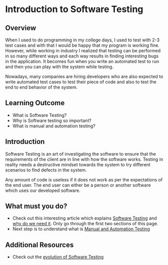 # Introduction to Software Testing

## Overview

When I used to do programming in my college days, I used to test with 2-3 test cases and with that I would be happy that my program is working fine.
However, while working in industry I realized that testing can be performed in so many different ways and each way results in finding interesting bugs in the application. It becomes fun when you write an automated test to run and then you can play with the system while testing. 

Nowadays, many companies are hiring developers who are also expected to write automated test cases to test their piece of code and also to test the end to end behavior of the system.
   

## Learning Outcome

- What is Software Testing?
- Why is Software testing so important?
- What is manual and automation testing?

## Introduction
Software Testing is an art of investigating the software to ensure that the requirements of the client are in line with how the software works. Testing in reality needs a destructive mindset towards the system to try different scenarios to find defects in the system.

Any amount of code is useless if it does not work as per the expectations of the end user. The end user can either be a person or another software which uses our developed software.


## What must you do?
- Check out this interesting article which explains [Software Testing](https://www.edureka.co/blog/what-is-software-testing/#softwaretesting) and [why do we need it](https://www.edureka.co/blog/what-is-software-testing/#need). Only go through the first two sections of this page.
- Next step is to understand what is [Manual and Automation Testing](https://www.guru99.com/difference-automated-vs-manual-testing.html)

## Additional Resources
- Check out the [evolution of Software Testing](http://www.testingreferences.com/testinghistory.php)

